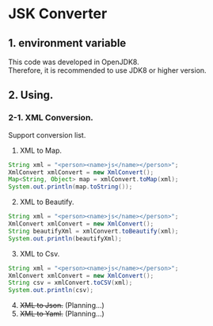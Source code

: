 # JSK Converter

## 1. environment variable
This code was developed in OpenJDK8.  
Therefore, it is recommended to use JDK8 or higher version.

## 2. Using.
### 2-1. XML Conversion.
Support conversion list.

1. XML to Map.
```java
String xml = "<person><name>js</name></person>";
XmlConvert xmlConvert = new XmlConvert();
Map<String, Object> map = xmlConvert.toMap(xml);
System.out.println(map.toString());
```

2. XML to Beautify.
```java
String xml = "<person><name>js</name></person>";
XmlConvert xmlConvert = new XmlConvert();
String beautifyXml = xmlConvert.toBeautify(xml);
System.out.println(beautifyXml);
```

3. XML to Csv.
```java
String xml = "<person><name>js</name></person>";
XmlConvert xmlConvert = new XmlConvert();
String csv = xmlConvert.toCSV(xml);
System.out.println(csv);
```

4. ~~XML to Json.~~ (Planning...)
5. ~~XML to Yaml.~~ (Planning...)

